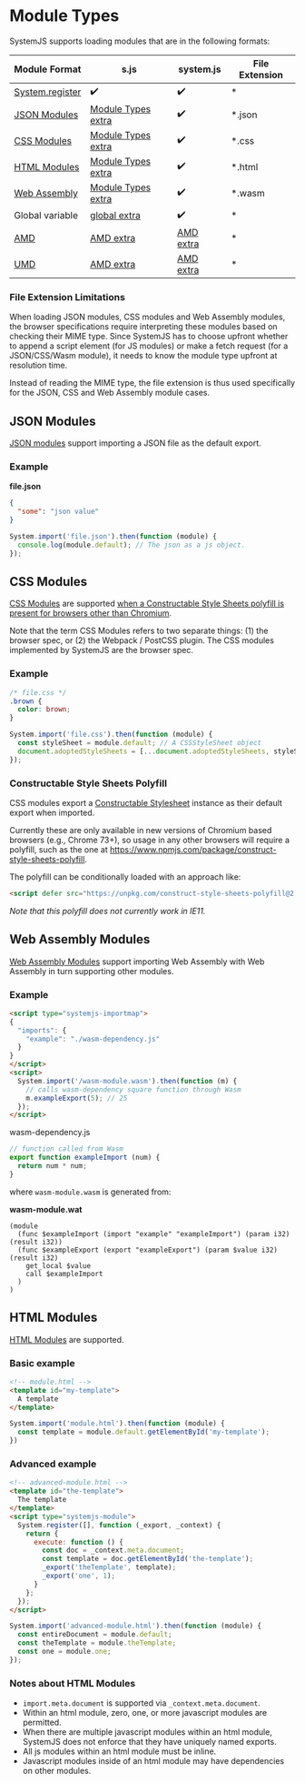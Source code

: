# Module Types

SystemJS supports loading modules that are in the following formats:

| Module Format | s.js | system.js | File Extension |
| ------------- | ---- | --------- | -------------- |
| [System.register](/docs/system-register.md) | :heavy_check_mark: | :heavy_check_mark: | * |
| [JSON Modules](https://github.com/whatwg/html/pull/4407) | [Module Types extra](/dist/extras/module-types.js) | :heavy_check_mark: | *.json |
| [CSS Modules](https://github.com/w3c/webcomponents/blob/gh-pages/proposals/css-modules-v1-explainer.md) | [Module Types extra](/dist/extras/module-types.js) | :heavy_check_mark: | *.css |
| [HTML Modules](https://github.com/w3c/webcomponents/blob/gh-pages/proposals/html-modules-explainer.md) | [Module Types extra](/dist/extras/module-types.js) | :heavy_check_mark: | *.html |
| [Web Assembly](https://github.com/WebAssembly/esm-integration/tree/master/proposals/esm-integration) | [Module Types extra](/dist/extras/module-types.js) | :heavy_check_mark: | *.wasm |
| Global variable | [global extra](/dist/extras/global.js) | :heavy_check_mark: | * |
| [AMD](https://github.com/amdjs/amdjs-api/wiki/AMD) | [AMD extra](/dist/extras/amd.js) | [AMD extra](/dist/extras/amd.js) | * |
| [UMD](https://github.com/umdjs/umd) | [AMD extra](/dist/extras/amd.js) | [AMD extra](/dist/extras/amd.js) | * |

### File Extension Limitations

When loading JSON modules, CSS modules and Web Assembly modules, the browser specifications require interpreting these modules based on checking their MIME type. Since SystemJS has to choose upfront whether to append a script element (for JS modules) or make a fetch request (for a JSON/CSS/Wasm module), it needs to know the module type upfront at resolution time.

Instead of reading the MIME type, the file extension is thus used specifically for the JSON, CSS and Web Assembly module cases.

## JSON Modules

[JSON modules](https://github.com/whatwg/html/pull/4407) support importing a JSON file as the default export.

### Example

**file.json**
```json
{
  "some": "json value"
}
```

```js
System.import('file.json').then(function (module) {
  console.log(module.default); // The json as a js object.
});
```

## CSS Modules

[CSS Modules](https://github.com/w3c/webcomponents/blob/gh-pages/proposals/css-modules-v1-explainer.md) are supported [when a Constructable Style Sheets polyfill is present for browsers other than Chromium](#constructed-style-sheets-polyfill).

Note that the term CSS Modules refers to two separate things: (1) the browser spec, or (2) the Webpack / PostCSS plugin. The CSS modules implemented by SystemJS are the browser spec.

### Example
```css
/* file.css */
.brown {
  color: brown;
}
```

```js
System.import('file.css').then(function (module) {
  const styleSheet = module.default; // A CSSStyleSheet object
  document.adoptedStyleSheets = [...document.adoptedStyleSheets, styleSheet]; // now your css is available to be used.
});
```

### Constructable Style Sheets Polyfill

CSS modules export a [Constructable Stylesheet](https://developer.mozilla.org/en-US/docs/Web/API/CSSStyleSheet) instance as their
default export when imported.

Currently these are only available in new versions of Chromium based browsers (e.g., Chrome 73+), so usage in any other browsers will require a polyfill, such as the one at https://www.npmjs.com/package/construct-style-sheets-polyfill.

The polyfill can be conditionally loaded with an approach like:

```html
<script defer src="https://unpkg.com/construct-style-sheets-polyfill@2.1.0/adoptedStyleSheets.min.js"></script>
```

_Note that this polyfill does not currently work in IE11._

## Web Assembly Modules

[Web Assembly Modules](https://github.com/WebAssembly/esm-integration/tree/master/proposals/esm-integration) support importing Web Assembly with Web Assembly in turn supporting other modules.

### Example

```html
<script type="systemjs-importmap">
{
  "imports": {
    "example": "./wasm-dependency.js"
  }
}
</script>
<script>
  System.import('/wasm-module.wasm').then(function (m) {
    // calls wasm-dependency square function through Wasm
    m.exampleExport(5); // 25
  });
</script>
```

wasm-dependency.js
```js
// function called from Wasm
export function exampleImport (num) {
  return num * num;
}
```

where `wasm-module.wasm` is generated from:

**wasm-module.wat**
```wat
(module
  (func $exampleImport (import "example" "exampleImport") (param i32) (result i32))
  (func $exampleExport (export "exampleExport") (param $value i32) (result i32)
    get_local $value
    call $exampleImport
  )
)
```

## HTML Modules

[HTML Modules](https://github.com/w3c/webcomponents/blob/gh-pages/proposals/html-modules-explainer.md) are supported.

### Basic example
```html
<!-- module.html -->
<template id="my-template">
  A template
</template>
```

```js
System.import('module.html').then(function (module) {
  const template = module.default.getElementById('my-template');
})
```

### Advanced example
```html
<!-- advanced-module.html -->
<template id="the-template">
  The template
</template>
<script type="systemjs-module">
  System.register([], function (_export, _context) {
    return {
      execute: function () {
        const doc = _context.meta.document;
        const template = doc.getElementById('the-template');
        _export('theTemplate', template);
        _export('one', 1);
      }
    };
  });
</script>
```

```js
System.import('advanced-module.html').then(function (module) {
  const entireDocument = module.default;
  const theTemplate = module.theTemplate;
  const one = module.one;
});
```

### Notes about HTML Modules
- `import.meta.document` is supported via `_context.meta.document`.
- Within an html module, zero, one, or more javascript modules are permitted.
- When there are multiple javascript modules within an html module, SystemJS does not enforce that
  they have uniquely named exports.
- All js modules within an html module must be inline.
- Javascript modules inside of an html module may have dependencies on other modules.